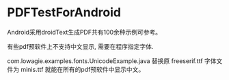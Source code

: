 PDFTestForAndroid
=================

Android采用droidText生成PDF共有100余种示例可参考。

有些pdf预软件上不支持中文显示, 需要在程序指定字体.

com.lowagie.examples.fonts.UnicodeExample.java 替换原 freeserif.ttf 字体文件为 minis.ttf 就能在所有的pdf预软件中显示中文。
